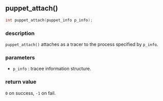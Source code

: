 ## puppet\_attach()

```c
int puppet_attach(puppet_info p_info);
```

### description
`puppet_attach()` attaches as a tracer to the process specified by `p_info`. 

### parameters
- `p_info` : tracee information structure.

### return value
`0` on success, `-1` on fail.
